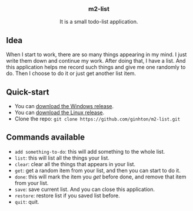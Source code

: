 <p align="center">
<h3 align="center">m2-list</h3>
<p align="center">It is a small todo-list application.</p>
</p>

## Idea
  When I start to work, there are so many things appearing in my mind. I just write them down and continue my work. After doing that, I have a list. And this application helps me record such things and give me one randomly to do. Then I choose to do it or just get another list item.

## Quick-start
- You can [download the Windows release](https://github.com/ginhton/m2-list/releases/download/v0.1/m2-windows.exe).
- You can [download the Linux release](https://github.com/ginhton/m2-list/releases/download/v0.1/m2-linux.AppImage).
- Clone the repo: `git clone https://github.com/ginhton/m2-list.git`

## Commands available
* `add something-to-do`: this will add something to the whole list.
* `list`: this will list all the things your list.
* `clear`: clear all the things that appears in your list.
* `get`: get a random item from your list, and then you can start to do it.
* `done`: this will mark the item you *get* before done, and remove that item from your list.
* `save`: save current list. And you can close this application.
* `restore`: restore list if you saved list before.
* `quit`: quit.
